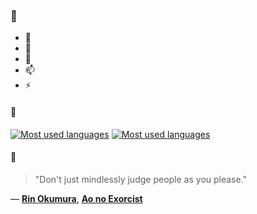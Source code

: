 ### 👋

- 🔭
- 🌱
- 💬
- 📫
- ⚡

#### 🧏

[![Most used languages](https://github-readme-stats-aynah.vercel.app/api/top-langs/?username=aynh&theme=solarized-dark&langs_count=6&layout=compact&hide_title=true)](https://github.com/anuraghazra/github-readme-stats#gh-dark-mode-only)
[![Most used languages](https://github-readme-stats-aynah.vercel.app/api/top-langs/?username=aynh&theme=solarized-light&langs_count=6&layout=compact&hide_title=true)](https://github.com/anuraghazra/github-readme-stats#gh-light-mode-only)

#### 💬

> "Don't just mindlessly judge people as you please."

&mdash; [**Rin Okumura**](https://myanimelist.net/character.php?q=Rin%20Okumura&cat=character), [**Ao no Exorcist**](https://myanimelist.net/search/all?q=Ao%20no%20Exorcist&cat=all)
